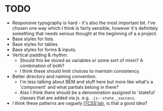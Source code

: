# TODO

* Responsive typography is hard - it's also the most important bit. I've chosen one way which I think is fairly sensible, however it's definitely something that needs serious thought at the beginning of a a project.
* Base styles for lists.
* Base styles for tables.
* Base styles for forms & inputs.
* Vertical padding & rhythm.
  - Should this be stored as variables or some sort of mixin? A combination of both?
  - I think these should limit choices to maintain consistency.
* Better directory and naming convention.
  - I'm less talking about BEM and stuff here but more like what's a 'component' and what partials belong in there?
  - Also I think there should be a denomination assigned to 'stateful' classes that are added via js. e.g. `.js--state__success`.
* I think these patterns are vaguely [ITCSS'ish](https://www.xfive.co/blog/itcss-scalable-maintainable-css-architecture/), is that a good idea?
